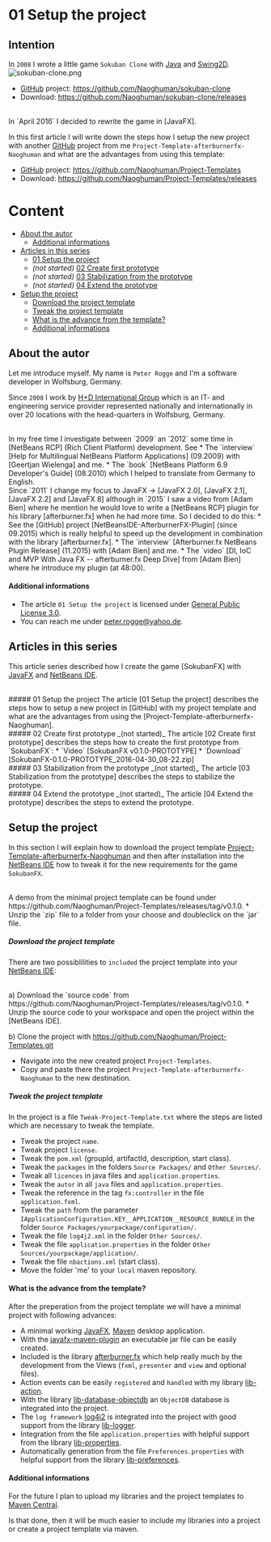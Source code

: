 01 Setup the project
===



Intention
---

In `2008` I wrote a little game `Sokuban Clone` with [Java] and [Swing2D].
![sokuban-clone.png][sokuban-clone]
* [GitHub] project: https://github.com/Naoghuman/sokuban-clone  
* Download: https://github.com/Naoghuman/sokuban-clone/releases

<br />
In `April 2016` I decided to rewrite the game in [JavaFX].

In this first article I will write down the steps how I setup the new project with 
another [GitHub] project from me `Project-Template-afterburnerfx-Naoghuman` and 
what are the advantages from using this template:
* [GitHub] project: https://github.com/Naoghuman/Project-Templates
* Download: https://github.com/Naoghuman/Project-Templates/releases



Content
===

* [About the autor](#Autor)
    * [Additional informations](#AdditionalInformations)
* [Articles in this series](#Articles)
    * [01 Setup the project](#SetupProject)
    * _(not started)_ [02 Create first prototype](#CreatePrototype)
    * _(not started)_ [03 Stabilization from the prototype](#StabilizationPrototype)
    * _(not started)_ [04 Extend the prototype](#ExtendPrototype)
* [Setup the project](#SetupProject)
    * [Download the project template](#DownloadTemplate)
    * [Tweak the project template](#TweakTemplate)
    * [What is the advance from the template?](#AdvanceTemplate)
    * [Additional informations](#AdditionalInformations)



About the autor<a name="Autor" />
---

Let me introduce myself. My name is `Peter Rogge` and I'm a software developer 
in Wolfsburg, Germany.

Since `2008` I work by [H+D International Group] which is an IT- and engineering 
service provider represented nationally and internationally in over 20 locations 
with the head-quarters in Wolfsburg, Germany.

<br />
In my free time I investigate between `2009` an `2012` some time in [NetBeans RCP] &#40;Rich 
Client Platform&#41; development.  
See  
* The `interview` [Help for Multilingual NetBeans Platform Applications] &#40;09.2009&#41; with 
  [Geertjan Wielenga] and me.
* The `book` [NetBeans Platform 6.9 Developer's Guide] &#40;08.2010&#41; which I helped to 
  translate from Germany to English.

<br />
Since `2011` I change my focus to JavaFX -> [JavaFX 2.0], [JavaFX 2.1], [JavaFX 2.2] and 
[JavaFX 8] although in `2015` I saw a video from [Adam Bien] where he mention he would love 
to write a [NetBeans RCP] plugin for his library [afterburner.fx] when he had more time.  
So I decided to do this:
* See the [GitHub] project [NetBeansIDE-AfterburnerFX-Plugin] &#40;since 09.2015&#41; which is 
  really helpful to speed up the development in combination with the library [afterburner.fx].
* The `interview` [Afterburner.fx NetBeans Plugin Release] &#40;11.2015&#41; with [Adam Bien] and me.
* The `video` [DI, IoC and MVP With Java FX -- afterburner.fx Deep Dive] from [Adam Bien] 
  where he introduce my plugin &#40;at 48:00&#41;.


#### Additional informations<a name="AdditionalInformations" />

* The article `01 Setup the project` is licensed under [General Public License 3.0].
* You can reach me under <peter.rogge@yahoo.de>.



Articles in this series<a name="Articles" />
---

This article series described how I create the game [SokubanFX] with [JavaFX] and 
[NetBeans IDE].

<br />
##### 01 Setup the project<a name="SetupProject" />
The article [01 Setup the project] describes the steps how to setup a new project 
in [GitHub] with my project template and what are the advantages from using the 
[Project-Template-afterburnerfx-Naoghuman].

<br />
##### 02 Create first prototype<a name="CreatePrototype" />
_(not started)_ The article [02 Create first prototype] describes the steps how 
to create the first prototype from `SokubanFX`:  
* `Video` [SokubanFX v0.1.0-PROTOTYPE]
* `Download` [SokubanFX-0.1.0-PROTOTYPE_2016-04-30_08-22.zip]

<br />
##### 03 Stabilization from the prototype<a name="StabilizationPrototype" />
_(not started)_ The article [03 Stabilization from the prototype] describes the 
steps to stabilize the prototype.

<br />
##### 04 Extend the prototype<a name="ExtendPrototype" />
_(not started)_ The article [04 Extend the prototype] describes the steps to 
extend the prototype.



Setup the project<a name="SetupProject" />
---

In this section I will explain how to download the project template 
[Project-Template-afterburnerfx-Naoghuman] and then after installation into the 
[NetBeans IDE] how to tweak it for the new requirements for the game `SokubanFX`.

<br />
A demo from the minimal project template can be found under 
https://github.com/Naoghuman/Project-Templates/releases/tag/v0.1.0.
* Unzip the `zip` file to a folder from your choose and doubleclick on the `jar` file.


##### Download the project template<a name="DownloadTemplate" />

There are two possiblilities to `included` the project template into your [NetBeans IDE]:

<br />
a) Download the `source code` from https://github.com/Naoghuman/Project-Templates/releases/tag/v0.1.0.
* Unzip the source code to your workspace and open the project within the [NetBeans IDE].

b) Clone the project with https://github.com/Naoghuman/Project-Templates.git
* Navigate into the new created project `Project-Templates`.
* Copy and paste there the project `Project-Template-afterburnerfx-Naoghuman` 
  to the new destination.


##### Tweak the project template<a name="TweakTemplate" />

In the project is a file `Tweak-Project-Template.txt` where the steps are listed 
which are necessary to tweak the template.

* Tweak the project `name`.
* Tweak project `license`.
* Tweak the `pom.xml` (groupId, artifactId, description, start class).
* Tweak the `packages` in the folders `Source Packages/` and `Other Sources/`.
* Tweak all `licences` in java files and `application.properties`.
* Tweak the `autor` in all `java` files and `application.properties`.
* Tweak the reference in the tag `fx:controller` in the file `application.fxml`.
* Tweak the `path` from the parameter `IApplicationConfiguration.KEY__APPLICATION__RESOURCE_BUNDLE`
  in the folder `Source Packages/yourpackage/configuration/`.
* Tweak the file `log4j2.xml` in the folder `Other Sources/`.
* Tweak the file `application.properties` in the folder `Other Sources/yourpackage/application/`.
* Tweak the file `nbactions.xml` (start class).
* Move the folder 'me' to your `local` maven repository.


#### What is the advance from the template?<a name="AdvanceTemplate" />

After the preperation from the project template we will have a minimal project 
with following advances:

* A minimal working [JavaFX], [Maven] desktop application.
* With the [javafx-maven-plugin] an executable jar file can be easily created.
* Included is the library [afterburner.fx] which help really much by the development 
  from the Views (`fxml`, `presenter` and `view` and optional files). 
* Action events can be easily `registered` and `handled` with my library [lib-action].
* With the library [lib-database-objectdb] an `ObjectDB` database is integrated into the project.
* The `log framework` [log4j2] is integrated into the project with good support from the library [lib-logger].
* Integration from the file `application.properties` with helpful support from the library [lib-properties].
* Automatically generation from the file `Preferences.properties` with helpful support from the library [lib-preferences]. 


#### Additional informations<a name="AdditionalInformations" />
For the future I plan to upload my libraries and the project templates to [Maven Central].

Is that done, then it will be much easier to include my libraries into a project 
or create a project template via maven.



[//]: # (Images)
[sokuban-clone]:https://cloud.githubusercontent.com/assets/8161815/12365174/72d57abc-bbd3-11e5-84d8-80c5d647b897.png



[//]: # (Links)
[01 Setup the project]:01_Setup-the-project.md
[02 Create first prototype]:02_Create-first-prototype.md
[03 Stabilization from the prototype]:03_Stabilization-from-the-prototype.md
[04 Extend the prototype]:04_Extend-the-prototype.md
[Adam Bien]:http://www.adam-bien.com/roller/abien/
[Afterburner.fx NetBeans Plugin Release]:http://www.adam-bien.com/roller/abien/entry/afterburner_fx_netbeans_plugin_release
[afterburner.fx]:https://github.com/AdamBien/afterburner.fx
[DI, IoC and MVP With Java FX -- afterburner.fx Deep Dive]:https://www.youtube.com/watch?v=WsV7kSSSOGs
[General Public License 3.0]:http://www.gnu.org/licenses/gpl-3.0.en.html
[Geertjan Wielenga]:https://blogs.oracle.com/geertjan/entry/welcome_to_me
[GitHub]:https://github.com/
[Help for Multilingual NetBeans Platform Applications]:https://dzone.com/articles/multilingual-netbeans-platform-applications
[H+D International Group]:https://www.hud.de/en/
[Java]:https://en.wikipedia.org/wiki/Java_%28programming_language%29
[javafx-maven-plugin]:https://github.com/javafx-maven-plugin/javafx-maven-plugin
[JavaFX 2.0]:https://en.wikipedia.org/wiki/JavaFX#JavaFX_2.0
[JavaFX 2.1]:https://en.wikipedia.org/wiki/JavaFX#JavaFX_2.1
[JavaFX 2.2]:https://en.wikipedia.org/wiki/JavaFX#JavaFX_2.2
[JavaFX 8]:https://en.wikipedia.org/wiki/JavaFX#JavaFX_8
[JavaFX]:http://docs.oracle.com/javase/8/javase-clienttechnologies.htm
[lib-action]:https://github.com/Naoghuman/lib-action
[lib-database-objectdb]:https://github.com/Naoghuman/lib-database-objectdb
[lib-logger]:https://github.com/Naoghuman/lib-logger
[lib-properties]:https://github.com/Naoghuman/lib-properties
[lib-preferences]:https://github.com/Naoghuman/lib-preferences
[log4j2]:http://logging.apache.org/log4j/2.x/
[Maven]:https://maven.apache.org/
[Maven Central]:http://search.maven.org/
[NetBeans IDE]:https://netbeans.org/
[NetBeans Platform 6.9 Developer's Guide]:https://www.packtpub.com/application-development/netbeans-platform-69-developers-guide
[NetBeans RCP]:https://netbeans.org/kb/trails/platform.html
[NetBeansIDE-AfterburnerFX-Plugin]:https://github.com/Naoghuman/NetBeansIDE-AfterburnerFX-Plugin
[Project-Template-afterburnerfx-Naoghuman]:https://github.com/Naoghuman/Project-Templates/tree/master/Project-Template-afterburnerfx-Naoghuman
[SokubanFX v0.1.0-PROTOTYPE]:https://www.youtube.com/watch?v=Kp1vWjLTIvY
[SokubanFX-0.1.0-PROTOTYPE_2016-04-30_08-22.zip]:https://github.com/Naoghuman/SokubanFX/releases/tag/v0.1.0
[Swing2D]:https://docs.oracle.com/javase/tutorial/2d/
